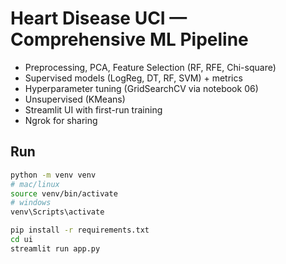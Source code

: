 
# Heart Disease UCI — Comprehensive ML Pipeline

- Preprocessing, PCA, Feature Selection (RF, RFE, Chi-square)
- Supervised models (LogReg, DT, RF, SVM) + metrics
- Hyperparameter tuning (GridSearchCV via notebook 06)
- Unsupervised (KMeans)
- Streamlit UI with first-run training
- Ngrok for sharing

## Run
```bash
python -m venv venv
# mac/linux
source venv/bin/activate
# windows
venv\Scripts\activate

pip install -r requirements.txt
cd ui
streamlit run app.py
```
